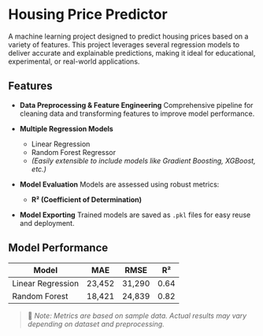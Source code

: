 # Housing Price Predictor

A machine learning project designed to predict housing prices based on a variety of features. This project leverages several regression models to deliver accurate and explainable predictions, making it ideal for educational, experimental, or real-world applications.

## Features

* **Data Preprocessing & Feature Engineering**
  Comprehensive pipeline for cleaning data and transforming features to improve model performance.

* **Multiple Regression Models**

  * Linear Regression
  * Random Forest Regressor
  * *(Easily extensible to include models like Gradient Boosting, XGBoost, etc.)*

* **Model Evaluation**
  Models are assessed using robust metrics:

  * **R² (Coefficient of Determination)**

* **Model Exporting**
  Trained models are saved as `.pkl` files for easy reuse and deployment.

## Model Performance

| Model             | MAE    | RMSE   | R²   |
| ----------------- | ------ | ------ | ---- |
| Linear Regression | 23,452 | 31,290 | 0.64 |
| Random Forest     | 18,421 | 24,839 | 0.82 |

> 📌 *Note: Metrics are based on sample data. Actual results may vary depending on dataset and preprocessing.*
